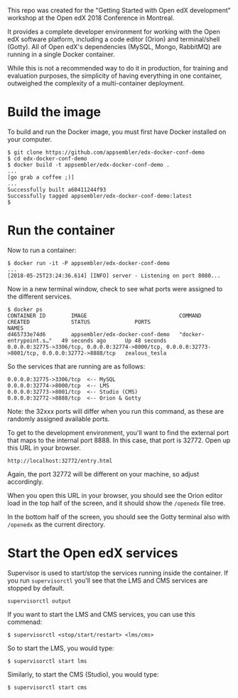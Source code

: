 This repo was created for the "Getting Started with Open edX development" workshop at the Open edX 2018 Conference in Montreal.

It provides a complete developer environment for working with the Open edX software platform, including a code editor (Orion) and terminal/shell (Gotty).
All of Open edX's dependencies (MySQL, Mongo, RabbitMQ) are running in a single Docker container. 

While this is not a recommended way to do it in production, for training and evaluation purposes, the simplicity of having everything in one container, outweighed the complexity of a multi-container deployment.

# Build the image

To build and run the Docker image, you must first have Docker installed on your computer.

```
$ git clone https://github.com/appsembler/edx-docker-conf-demo
$ cd edx-docker-conf-demo
$ docker build -t appsembler/edx-docker-conf-demo .
...
[go grab a coffee ;)]
...
Successfully built a60411244f93
Successfully tagged appsembler/edx-docker-conf-demo:latest
$
```

# Run the container

Now to run a container:

```
$ docker run -it -P appsembler/edx-docker-conf-demo
...
[2018-05-25T23:24:36.614] [INFO] server - Listening on port 8080...
```

Now in a new terminal window, check to see what ports were assigned to the different services.

```
$ docker ps
CONTAINER ID        IMAGE                             COMMAND                  CREATED             STATUS              PORTS                                                                                                NAMES
d465733e74d6        appsembler/edx-docker-conf-demo   "docker-entrypoint.s…"   49 seconds ago      Up 48 seconds       0.0.0.0:32775->3306/tcp, 0.0.0.0:32774->8000/tcp, 0.0.0.0:32773->8001/tcp, 0.0.0.0:32772->8888/tcp   zealous_tesla
```

So the services that are running are as follows:

```
0.0.0.0:32775->3306/tcp  <-- MySQL
0.0.0.0:32774->8000/tcp  <-- LMS
0.0.0.0:32773->8001/tcp  <-- Studio (CMS)
0.0.0.0:32772->8888/tcp  <-- Orion & Gotty
```

Note: the 32xxx ports will differ when you run this command, as these are randomly assigned available ports.

To get to the development environment, you'll want to find the external port that maps to the internal port 8888. In this case, that port is 32772. Open up this URL in your browser.

```
http://localhost:32772/entry.html
```

Again, the port 32772 will be different on your machine, so adjust accordingly.

When you open this URL in your browser, you should see the Orion editor load in the top half of the screen, and it should show the `/openedx` file tree.

In the bottom half of the screen, you should see the Gotty terminal also with `/openedx` as the current directory.

# Start the Open edX services

Supervisor is used to start/stop the services running inside the container. If you run `supervisorctl` you'll see that the LMS and CMS services are stopped by default.

```
supervisorctl output
```

If you want to start the LMS and CMS services, you can use this commenad:

```
$ supervisorctl <stop/start/restart> <lms/cms>
```

So to start the LMS, you would type:

```
$ supervisorctl start lms
```

Similarly, to start the CMS (Studio), you would type:

```
$ supervisorctl start cms
```

